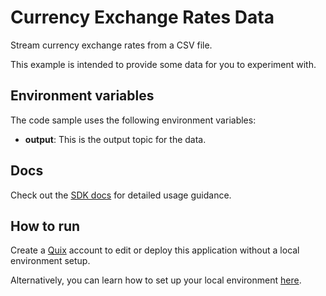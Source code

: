 # Currency Exchange Rates Data

Stream currency exchange rates from a CSV file. 

This example is intended to provide some data for you to experiment with.

## Environment variables

The code sample uses the following environment variables:

- **output**: This is the output topic for the data.

## Docs
Check out the [SDK docs](https://quix.ai/docs/sdk/introduction.html) for detailed usage guidance.

## How to run
Create a [Quix](https://portal.platform.quix.ai/self-sign-up?xlink=github) account to edit or deploy this application without a local environment setup.

Alternatively, you can learn how to set up your local environment [here](https://quix.ai/docs/sdk/python-setup.html).